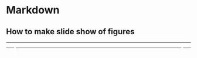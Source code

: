# Markdown

## How to make slide show of figures


<!-- <!DOCTYPE html>
<html lang="en">
<head>
    <meta charset="UTF-8">
    <meta name="viewport" content="width=device-width, initial-scale=1.0">
    <title>Slideshow</title>
    <style>
        .slideshow-container {
            max-width: 500px;
            position: relative;
            margin: auto;
        }
        .mySlides {
            display: none;
        }
        img {
            width: 100%;
            height: 300px;
            object-fit: cover;
        }
        .prev, .next {
            cursor: pointer;
            position: absolute;
            top: 50%;
            width: auto;
            margin-top: -22px;
            padding: 16px;
            color: white;
            font-weight: bold;
            font-size: 18px;
            transition: 0.6s ease;
            border-radius: 0 3px 3px 0;
            user-select: none;
        }
        .next {
            right: 0;
            border-radius: 3px 0 0 3px;
        }
        .prev:hover, .next:hover {
            background-color: rgba(0, 0, 0, 0.8);
        }
        .caption {
            text-align: center;
            color: #f2f2f2;
            padding: 8px 12px;
            background-color: rgba(0, 0, 0, 0.8);
        }
    </style>
</head>
<body>

<div class="slideshow-container">
    <div class="mySlides">
        <img src="https://github.com/yers-m/documentation/raw/main/docs/software/figures/py3Dmol_cortisol.png">
    </div>
    <div class="mySlides">
        <img src="https://github.com/yers-m/documentation/raw/main/docs/software/figures/py3Dmol_17-OHP.png">
    </div>
    <div class="mySlides">
        <img src="https://github.com/yers-m/documentation/raw/main/docs/software/figures/py3Dmol_CBG.png">
    </div>
    <a class="prev" onclick="plusSlides(-1)">❮</a>
    <a class="next" onclick="plusSlides(1)">❯</a>
</div>

<script>
    var slideIndex = 1;
    showSlides(slideIndex);

    function plusSlides(n) {
        showSlides(slideIndex += n);
    }

    function currentSlide(n) {
        showSlides(slideIndex = n);
    }

    function showSlides(n) {
        var i;
        var slides = document.getElementsByClassName("mySlides");
        if (n > slides.length) {
            slideIndex = 1;
        }
        if (n < 1) {
            slideIndex = slides.length;
        }
        for (i = 0; i < slides.length; i++) {
            slides[i].style.display = "none";
        }
        slides[slideIndex - 1].style.display = "block";
    }
</script>

</body>
</html> -->


---

<!DOCTYPE html>
<html lang="en">
<head>
    <meta charset="UTF-8">
    <meta name="viewport" content="width=device-width, initial-scale=1.0">
    <title>Slideshow</title>
    <style>
        .slideshow-container {
            max-height: 500px;
            max-height: 300px;
            position: relative;
            margin: auto;
        }
        .mySlides {
            display: none;
        }
        .image-container {
            width: 100%;
            height: 100%;
            overflow: hidden;
            position: relative;
        }
        .image-container img {
            width: 100%;
            height: 100%;
            object-fit: cover;
            transition: transform 0.2s ease-in-out;
        }
        .prev, .next {
            cursor: pointer;
            position: absolute;
            top: 50%;
            width: auto;
            margin-top: -22px;
            padding: 16px;
            color: white;
            font-weight: bold;
            font-size: 18px;
            transition: 0.6s ease;
            border-radius: 0 3px 3px 0;
            user-select: none;
        }
        .next {
            right: 0;
            border-radius: 3px 0 0 3px;
        }
        .prev:hover, .next:hover {
            background-color: rgba(0, 0, 0, 0.8);
        }
        .caption {
            text-align: center;
            color: #f2f2f2;
            padding: 8px 12px;
            background-color: rgba(0, 0, 0, 0.8);
        }
        /* Zoom styles */
        .zoom {
            cursor: zoom-in;
        }
        .zoomed {
            transform: scale(2);
            cursor: zoom-out;
        }
    </style>
</head>
<body>

<div class="slideshow-container">
    <div class="mySlides">
        <div class="image-container">
            <img src="https://github.com/yers-m/documentation/raw/main/docs/software/figures/py3Dmol_cortisol.png" class="zoom">
            <div class="caption"></div>
        </div>
    </div>
    <div class="mySlides">
        <div class="image-container">
            <img src="https://github.com/yers-m/documentation/raw/main/docs/software/figures/py3Dmol_17-OHP.png" class="zoom">
            <div class="caption"></div>
        </div>
    </div>
    <div class="mySlides">
        <div class="image-container">
            <img src="https://github.com/yers-m/documentation/raw/main/docs/software/figures/py3Dmol_CBG.png" class="zoom">
            <div class="caption"></div>
        </div>
    </div>
    <a class="prev" onclick="plusSlides(-1)">❮</a>
    <a class="next" onclick="plusSlides(1)">❯</a>
</div>

<script>
    var slideIndex = 1;
    showSlides(slideIndex);

    function plusSlides(n) {
        showSlides(slideIndex += n);
    }

    function currentSlide(n) {
        showSlides(slideIndex = n);
    }

    function showSlides(n) {
        var i;
        var slides = document.getElementsByClassName("mySlides");
        if (n > slides.length) {
            slideIndex = 1;
        }
        if (n < 1) {
            slideIndex = slides.length;
        }
        for (i = 0; i < slides.length; i++) {
            slides[i].style.display = "none";
        }
        slides[slideIndex - 1].style.display = "block";
    }

    // Zoom functionality
    document.querySelectorAll('.zoom').forEach(img => {
        img.addEventListener('click', function() {
            if (this.classList.contains('zoomed')) {
                this.classList.remove('zoomed');
            } else {
                this.classList.add('zoomed');
            }
        });
    });

    // Add captions based on file names
    document.querySelectorAll('.image-container').forEach(container => {
        const img = container.querySelector('img');
        const caption = container.querySelector('.caption');
        const fileName = img.src.split('/').pop().split('.')[0];
        caption.innerText = fileName.replace(/_/g, ' ');
    });
</script>

</body>
</html>


---